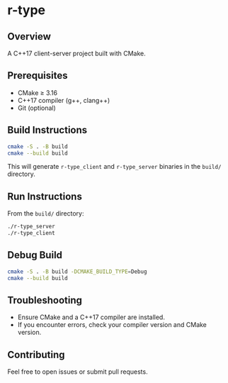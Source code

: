 # r-type

## Overview

A C++17 client-server project built with CMake.

## Prerequisites

- CMake ≥ 3.16
- C++17 compiler (g++, clang++)
- Git (optional)

## Build Instructions

```sh
cmake -S . -B build
cmake --build build
```

This will generate `r-type_client` and `r-type_server` binaries in the `build/` directory.

## Run Instructions

From the `build/` directory:

```sh
./r-type_server
./r-type_client
```

## Debug Build

```sh
cmake -S . -B build -DCMAKE_BUILD_TYPE=Debug
cmake --build build
```

## Troubleshooting

- Ensure CMake and a C++17 compiler are installed.
- If you encounter errors, check your compiler version and CMake version.

## Contributing

Feel free to open issues or submit pull requests.
